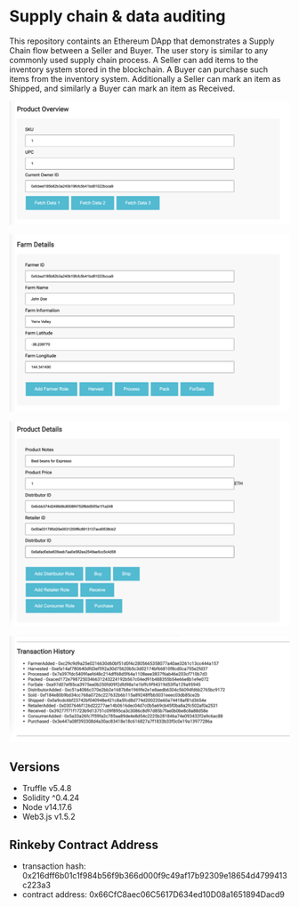 # Supply chain & data auditing

This repository containts an Ethereum DApp that demonstrates a Supply Chain flow between a Seller and Buyer. The user story is similar to any commonly used supply chain process. A Seller can add items to the inventory system stored in the blockchain. A Buyer can purchase such items from the inventory system. Additionally a Seller can mark an item as Shipped, and similarly a Buyer can mark an item as Received.



![truffle test](images/screenshot_product_overview.png)

![truffle test](images/screenshot_farm_details.png)

![truffle test](images/screenshot_product_details.png)

![truffle test](images/screenshot_transaction_history.png)


## Versions
* Truffle v5.4.8
* Solidity ^0.4.24
* Node v14.17.6
* Web3.js v1.5.2

## Rinkeby Contract Address
* transaction hash:    0x216dff6b01c1f984b56f9b366d000f9c49af17b92309e18654d4799413c223a3
* contract address:    0x66CfC8aec06C5617D634ed10D08a1651894Dacd9
